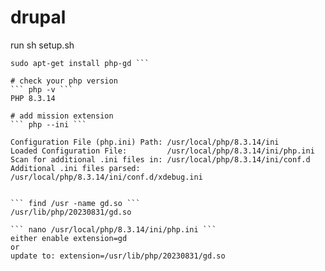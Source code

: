 # drupal

run sh setup.sh

```sudo apt-get update
sudo apt-get install php-gd ```

# check your php version
``` php -v ```
PHP 8.3.14

# add mission extension
``` php --ini ```

Configuration File (php.ini) Path: /usr/local/php/8.3.14/ini
Loaded Configuration File:         /usr/local/php/8.3.14/ini/php.ini
Scan for additional .ini files in: /usr/local/php/8.3.14/ini/conf.d
Additional .ini files parsed:      /usr/local/php/8.3.14/ini/conf.d/xdebug.ini


``` find /usr -name gd.so ```
/usr/lib/php/20230831/gd.so

``` nano /usr/local/php/8.3.14/ini/php.ini ```
either enable extension=gd
or
update to: extension=/usr/lib/php/20230831/gd.so